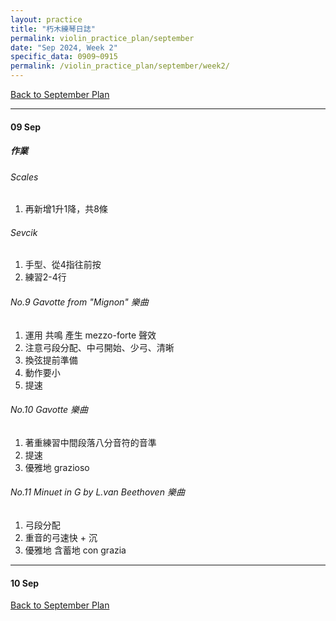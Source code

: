 ```yaml
---
layout: practice
title: "朽木練琴日誌"
permalink: violin_practice_plan/september
date: "Sep 2024, Week 2"
specific_data: 0909~0915
permalink: /violin_practice_plan/september/week2/
---
```


<a href="{{ '/violin_practice_plan/september/' | relative_url }}">Back to September Plan</a>


---
#### 09 Sep

##### 作業
###### Scales 
   1. 再新增1升1降，共8條

###### Sevcik
   1. 手型、從4指往前按
   2. 練習2-4行

###### No.9 Gavotte from "Mignon" 樂曲 
   1. 運用 共鳴 產生 mezzo-forte 聲效
   2. 注意弓段分配、中弓開始、少弓、清晰
   3. 換弦提前準備
   4. 動作要小
   5. 提速

###### No.10 Gavotte 樂曲
   1. 著重練習中間段落八分音符的音準
   2. 提速
   3. 優雅地 grazioso

###### No.11 Minuet in G by L.van Beethoven 樂曲
   1. 弓段分配
   2. 重音的弓速快 + 沉
   3. 優雅地 含蓄地 con grazia

---
#### 10 Sep






<a href="{{ '/violin_practice_plan/september/' | relative_url }}">Back to September Plan</a>